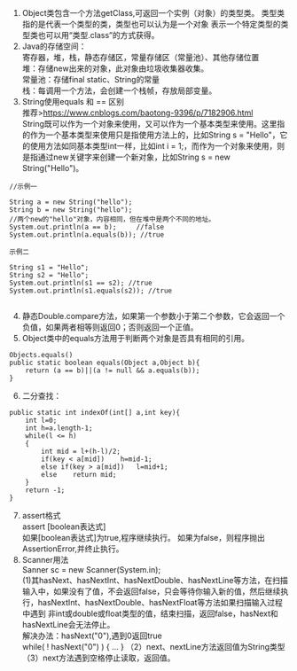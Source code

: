 1. Object类包含一个方法getClass,可返回一个实例（对象）的类型类。
类型类指的是代表一个类型的类，类型也可以认为是一个对象
表示一个特定类型的类型类也可以用“类型.class”的方式获得。
2. Java的存储空间：  
寄存器，堆，栈，静态存储区，常量存储区（常量池）、其他存储位置    
堆：存储new出来的对象，此对象由垃圾收集器收集。  
常量池：存储final static、String的常量  
栈：每调用一个方法，会创建一个栈帧，存放局部变量。
3. String使用equals 和 == 区别  
推荐>https://www.cnblogs.com/baotong-9396/p/7182906.html   
String既可以作为一个对象来使用，又可以作为一个基本类型来使用。这里指的作为一个基本类型来使用只是指使用方法上的，比如String s = "Hello"，它的使用方法如同基本类型int一样，比如int i = 1;，而作为一个对象来使用，则是指通过new关键字来创建一个新对象，比如String s = new String("Hello")。
``` 
//示例一

String a = new String("hello");  
String b = new String("hello");  
//两个new的"hello"对象，内容相同，但在堆中是两个不同的地址。
System.out.println(a == b);		//false  
System.out.println(a.equals(b)); //true

示例二

String s1 = "Hello";
String s2 = "Hello";
System.out.println(s1 == s2); //true
System.out.println(s1.equals(s2)); //true
 
```
4. 静态Double.compare方法，如果第一个参数小于第二个参数，它会返回一个负值，如果两者相等则返回0；否则返回一个正值。
5. Object类中的equals方法用于判断两个对象是否具有相同的引用。  
```  
Objects.equals()
public static boolean equals(Object a,Object b){  
    return (a == b)||(a != null && a.equals(b));
}
```
6. 二分查找：  
```
public static int indexOf(int[] a,int key){
	int l=0;
	int h=a.length-1;
	while(l <= h)
	{
		int mid = l+(h-l)/2;
		if(key < a[mid])	h=mid-1;
		else if(key > a[mid])	l=mid+1;
		else	return mid;
	}
	return -1;
}
```
7. assert格式  
assert [boolean表达式]  
如果[boolean表达式]为true,程序继续执行。
	如果为false，则程序抛出AssertionError,并终止执行。
8. Scanner用法  
Sanner sc = new Scanner(System.in);  
(1)其hasNext、hasNextInt、hasNextDouble、hasNextLine等方法，在扫描输入中，如果没有了值，不会返回false，只会等待你输入新的值，然后继续执行，hasNextInt、hasNextDouble、hasNextFloat等方法如果扫描输入过程中遇到 非int或double或float类型的值，结束扫描，返回false，hasNext和hasNextLine会无法停止。   
解决办法：hasNext("0"),遇到0返回true  
while( ! hasNext("0") )	{ ...  }
（2）next、nextLine方法返回值为String类型
（3）next方法遇到空格停止读取，返回值。
